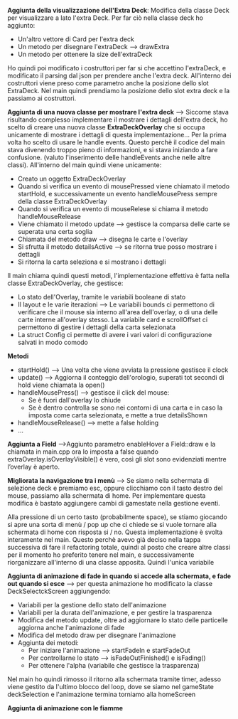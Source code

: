 **Aggiunta della visualizzazione dell'Extra Deck**: Modifica della classe Deck per visualizzare a lato l'extra Deck.
Per far ciò nella classe deck ho aggiunto:
- Un'altro vettore di Card per l'extra deck
- Un metodo per disegnare l'extraDeck --> drawExtra
- Un metodo per ottenere la size dell'extraDeck

Ho quindi poi modificato i costruttori per far si che accettino l'extraDeck, e modificato il parsing dal json per prendere anche l'extra deck. All'interno dei costruttori viene preso come parametro anche la posizione dello slot ExtraDeck.
Nel main quindi prendiamo la posizione dello slot extra deck e la passiamo ai costruttori.

**Aggiunta di una nuova classe per mostrare l'extra deck** --> Siccome stava risultando complesso implementare il mostrare i dettagli dell'extra deck, ho scelto di creare una nuova classe **ExtraDeckOverlay** che si occupa unicamente di mostrare i dettagli di questa implementazione...
Per la prima volta ho scelto di usare le handle events. Questo perchè il codice del main stava divenendo troppo pieno di informazioni, e si stava iniziando a fare confusione. (valuto l'inserimento delle handleEvents anche nelle altre classi).
All'interno del main quindi viene unicamente:
- Creato un oggetto ExtraDeckOverlay
- Quando si verifica un evento di mousePressed viene chiamato il metodo startHold, e successivamente un evento handleMousePress sempre della classe ExtraDeckOverlay
- Quando si verifica un evento di mouseRelese si chiama il metodo handleMouseRelease 
- Viene chiamato il metodo update --> gestisce la comparsa delle carte se superata una certa soglia
- Chiamata del metodo draw --> disegna le carte e l'overlay
- Si sfrutta il metodo detailsActive --> se ritorna true posso mostrare i dettagli 
- Si ritorna la carta seleziona e si mostrano i dettagli

Il main chiama quindi questi metodi, l'implementazione effettiva è fatta nella classe ExtraDeckOverlay, che gestisce:
- Lo stato dell'Overlay, tramite le variabili booleane di stato
- Il layout e le varie iterazioni --> Le variabili bounds ci permettono di verificare che il mouse sia interno all'area dell'overlay, o di una delle carte interne all'overlay stesso. La variabile card e scrollOffset ci permettono di gestire i dettagli della carta selezionata
- La struct Config ci permette di avere i vari valori di configurazione salvati in modo comodo

**Metodi**
- startHold() --> Una volta che viene avviata la pressione gestisce il clock
- update() --> Aggiorna il conteggio dell'orologio, superati tot secondi di hold viene chiamata la open()
- handleMousePress() --> gestisce il click del mouse: 
    * Se è fuori dall'overlay lo chiude
    * Se è dentro controlla se sono nei contorni di una carta e in caso la imposta come carta selezionata, e mette a true detailsShown
- handleMouseRelease() --> mette a false holding
- ...


**Aggiunta a Field** -->Aggiunto parametro enableHover a Field::draw e la chiamata in main.cpp ora lo imposta a false quando extraOverlay.isOverlayVisible() è vero, così gli slot sono evidenziati mentre l’overlay è aperto. 


**Migliorata la navigazione tra i menù** --> Se siamo nella schermata di selezione deck e premiamo esc, oppure clicchiamo con il tasto destro del mouse, passiamo alla schermata di home. Per implementare questa modifica è bastato aggiungere cambi di gamestate nella gestione eventi. 

Alla pressione di un certo tasto (probabilmente space), se stiamo giocando si apre una sorta di menù / pop up che ci chiede se si vuole tornare alla schermata di home con risposta si / no.
Questa implementazione è svolta interamente nel main. Questo perchè avevo già deciso nella tappa successiva di fare il refactoring totale, quindi al posto che creare altre classi per il momento ho preferito tenere nel main, e successivamente riorganizzare all'interno di una classe apposita.
Quindi l'unica variabile  



**Aggiunta di animazione di fade in quando si accede alla schermata, e fade out quando si esce** --> per questa animazione ho modificato la classe DeckSelectckScreen aggiungendo:
- Variabili per la gestione dello stato dell'animazione 
- Variabili per la durata dell'animazione, e per gestire la trasparenza
- Modifica del metodo update, oltre ad aggiornare lo stato delle particelle aggiorna anche l'animazione di fade
- Modifica del metodo draw per disegnare l'animazione
- Aggiunta dei metodi:
    * Per iniziare l'animazione --> startFadeIn e startFadeOut
    * Per controllarne lo stato --> isFadeOutFinished() e isFading()
    * Per ottenere l'alpha (variabile che gestisce la trasparenza)

Nel main ho quindi rimosso il ritorno alla schermata tramite timer, adesso viene gestito da l'ultimo blocco del loop, dove se siamo nel gameState deckSelection e l'animazione termina torniamo alla homeScreen

**Aggiunta di animazione con le fiamme**